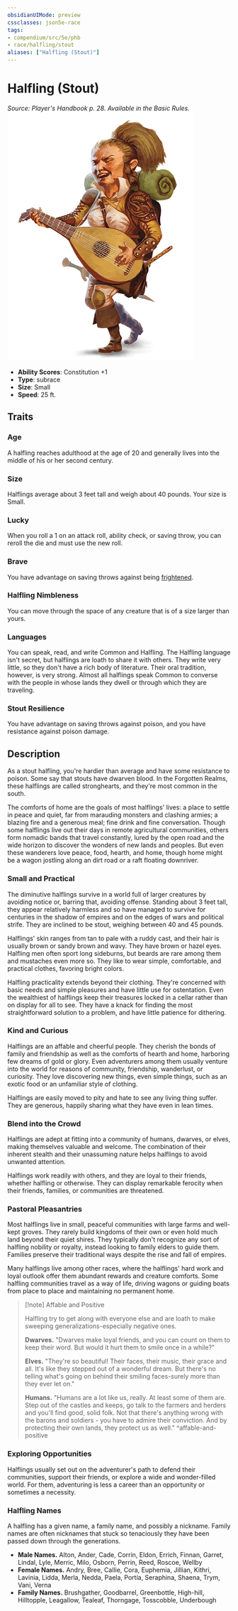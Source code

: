 ```yaml
---
obsidianUIMode: preview
cssclasses: json5e-race
tags:
- compendium/src/5e/phb
- race/halfling/stout
aliases: ["Halfling (Stout)"]
---
```

# Halfling (Stout)
*Source: Player's Handbook p. 28. Available in the Basic Rules.*  
![](4-Resources/Compendium/races/img/halfling.webp#right)  

- **Ability Scores**: Constitution +1
- **Type**: subrace
- **Size**: Small
- **Speed**: 25 ft.

## Traits

### Age

A halfling reaches adulthood at the age of 20 and generally lives into the middle of his or her second century.

### Size

Halflings average about 3 feet tall and weigh about 40 pounds. Your size is Small.

### Lucky

When you roll a 1 on an attack roll, ability check, or saving throw, you can reroll the die and must use the new roll.

### Brave

You have advantage on saving throws against being [frightened](4-Resources/Compendium/rules/conditions.md#frightened).

### Halfling Nimbleness

You can move through the space of any creature that is of a size larger than yours.

### Languages

You can speak, read, and write Common and Halfling. The Halfling language isn't secret, but halflings are loath to share it with others. They write very little, so they don't have a rich body of literature. Their oral tradition, however, is very strong. Almost all halflings speak Common to converse with the people in whose lands they dwell or through which they are traveling.

### Stout Resilience

You have advantage on saving throws against poison, and you have resistance against poison damage.

## Description

As a stout halfling, you're hardier than average and have some resistance to poison. Some say that stouts have dwarven blood. In the Forgotten Realms, these halflings are called stronghearts, and they're most common in the south.

The comforts of home are the goals of most halflings' lives: a place to settle in peace and quiet, far from marauding monsters and clashing armies; a blazing fire and a generous meal; fine drink and fine conversation. Though some halflings live out their days in remote agricultural communities, others form nomadic bands that travel constantly, lured by the open road and the wide horizon to discover the wonders of new lands and peoples. But even these wanderers love peace, food, hearth, and home, though home might be a wagon jostling along an dirt road or a raft floating downriver.

### Small and Practical

The diminutive halflings survive in a world full of larger creatures by avoiding notice or, barring that, avoiding offense. Standing about 3 feet tall, they appear relatively harmless and so have managed to survive for centuries in the shadow of empires and on the edges of wars and political strife. They are inclined to be stout, weighing between 40 and 45 pounds.

Halflings' skin ranges from tan to pale with a ruddy cast, and their hair is usually brown or sandy brown and wavy. They have brown or hazel eyes. Halfling men often sport long sideburns, but beards are rare among them and mustaches even more so. They like to wear simple, comfortable, and practical clothes, favoring bright colors.

Halfling practicality extends beyond their clothing. They're concerned with basic needs and simple pleasures and have little use for ostentation. Even the wealthiest of halflings keep their treasures locked in a cellar rather than on display for all to see. They have a knack for finding the most straightforward solution to a problem, and have little patience for dithering.

### Kind and Curious

Halflings are an affable and cheerful people. They cherish the bonds of family and friendship as well as the comforts of hearth and home, harboring few dreams of gold or glory. Even adventurers among them usually venture into the world for reasons of community, friendship, wanderlust, or curiosity. They love discovering new things, even simple things, such as an exotic food or an unfamiliar style of clothing.

Halflings are easily moved to pity and hate to see any living thing suffer. They are generous, happily sharing what they have even in lean times.

### Blend into the Crowd

Halflings are adept at fitting into a community of humans, dwarves, or elves, making themselves valuable and welcome. The combination of their inherent stealth and their unassuming nature helps halflings to avoid unwanted attention.

Halflings work readily with others, and they are loyal to their friends, whether halfling or otherwise. They can display remarkable ferocity when their friends, families, or communities are threatened.

### Pastoral Pleasantries

Most halflings live in small, peaceful communities with large farms and well-kept groves. They rarely build kingdoms of their own or even hold much land beyond their quiet shires. They typically don't recognize any sort of halfling nobility or royalty, instead looking to family elders to guide them. Families preserve their traditional ways despite the rise and fall of empires.

Many halflings live among other races, where the halflings' hard work and loyal outlook offer them abundant rewards and creature comforts. Some halfling communities travel as a way of life, driving wagons or guiding boats from place to place and maintaining no permanent home.

> [!note] Affable and Positive
> 
> Halfling try to get along with everyone else and are loath to make sweeping generalizations-especially negative ones.
> 
> **Dwarves.** "Dwarves make loyal friends, and you can count on them to keep their word. But would it hurt them to smile once in a while?"
> 
> **Elves.** "They're so beautiful! Their faces, their music, their grace and all. It's like they stepped out of a wonderful dream. But there's no telling what's going on behind their smiling faces-surely more than they ever let on."
> 
> **Humans.** "Humans are a lot like us, really. At least some of them are. Step out of the castles and keeps, go talk to the farmers and herders and you'll find good, solid folk. Not that there's anything wrong with the barons and soldiers - you have to admire their conviction. And by protecting their own lands, they protect us as well."
^affable-and-positive

### Exploring Opportunities

Halflings usually set out on the adventurer's path to defend their communities, support their friends, or explore a wide and wonder-filled world. For them, adventuring is less a career than an opportunity or sometimes a necessity.

### Halfling Names

A halfling has a given name, a family name, and possibly a nickname. Family names are often nicknames that stuck so tenaciously they have been passed down through the generations.

- **Male Names.** Alton, Ander, Cade, Corrin, Eldon, Errich, Finnan, Garret, Lindal, Lyle, Merric, Milo, Osborn, Perrin, Reed, Roscoe, Wellby  
- **Female Names.** Andry, Bree, Callie, Cora, Euphemia, Jillian, Kithri, Lavinia, Lidda, Merla, Nedda, Paela, Portia, Seraphina, Shaena, Trym, Vani, Verna  
- **Family Names.** Brushgather, Goodbarrel, Greenbottle, High-hill, Hilltopple, Leagallow, Tealeaf, Thorngage, Tosscobble, Underbough